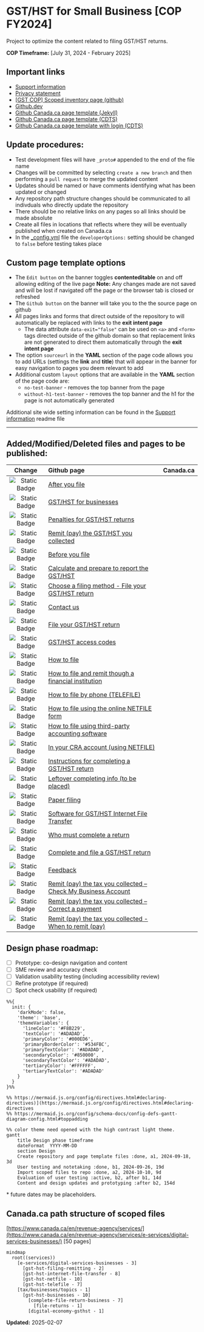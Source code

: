 # GST/HST for Small Business [COP FY2024]

Project to optimize the content related to filing GST/HST returns.

**COP Timeframe:** [July 31, 2024 - February 2025]

## Important links

- [Support information](https://github.com/cra-design/gst-hst-business/blob/main/docs/SUPPORT.md)
- [Privacy statement](https://github.com/cra-design/gst-hst-business/blob/main/docs/PRIVACY.md)
- [\[GST COP\] Scoped inventory page \(github\)](https://cra-design.github.io/gst-hst-business/index.html)
- [Github.dev](https://github.dev/cra-design/gst-hst-business/blob/main/)
- [Github Canada.ca page template \(Jekyll\)](https://github.com/cra-design/gst-hst-business/blob/main/templates/page_template_jekyll-en.html)
- [Github Canada.ca page template \(CDTS\)](https://github.com/cra-design/gst-hst-business/blob/main/templates/page_template-e.html)
- [Github Canada.ca page template with login \(CDTS\)](https://github.com/cra-design/gst-hst-business/blob/main/templates/page_template_login-e.html)

## Update procedures:

- Test development files will have `_proto#` appended to the end of the file name
- Changes will be committed by selecting `create a new branch` and then performing a `pull request` to merge the updated content
- Updates should be named or have comments identifying what has been updated or changed
- Any repository path structure changes should be communicated to all indivduals who directly update the repository
- There should be no relative links on any pages so all links should be made absolute
- Create all files in locations that reflects where they will be eventually published when created on Canada.ca
- In the [_config.yml](https://github.com/cra-design/gst-hst-business/blob/main/_config.yml) file the `developerOptions:` setting should be changed to `false` before testing takes place

## Custom page template options

- The `Edit button` on the banner toggles **contenteditable** on and off allowing editing of the live page **Note:** Any changes made are not saved and will be lost if navigated off the page or the browser tab is closed or refreshed
- The `Github button` on the banner will take you to the the source page on github  
- All pages links and forms that direct outside of the repository to will automatically be replaced with links to the **exit intent page**
  - The data attribute `data-exit="false"` can be used on `<a>` and `<form>` tags directed outside of the github domain so that replacement links are not generated to direct them automatically through the **exit intent page**
- The option `sourceurl` in the **YAML** section of the page code allows you to add URLs (settings the **link** and **title**) that will appear in the banner for easy navigation to pages you deem relevant to add
- Additional custom `layout` options that are available in the **YAML** section of the page code are:
  - `no-test-banner` - removes the top banner from the page
  - `without-h1-test-banner` - removes the top banner and the h1 for the page is not automatically generated

Additional site wide setting information can be found in the [Support information](https://github.com/cra-design/gst-hst-business/blob/main/docs/SUPPORT.md) readme file

---

## Added/Modified/Deleted files and pages to be published:
|Change|Github page|Canada.ca|
|:-:|:-|:-|
|![Static Badge](https://img.shields.io/badge/Modified-blue)|[After you file](https://github.com/cra-design/gst-hst-business/blob/main/en/topics/gst-hst-businesses/file-return/after-file.html)||
|![Static Badge](https://img.shields.io/badge/Modified-blue)|[GST/HST for businesses](https://github.com/cra-design/gst-hst-business/blob/main/en/topics/gst-hst-businesses_proto1.html)||
|![Static Badge](https://img.shields.io/badge/Modified-blue)|[Penalties for GST/HST returns](https://github.com/cra-design/gst-hst-business/blob/main/en/topics/gst-hst-businesses/file-return/penalties-interest_proto1.html)||
|![Static Badge](https://img.shields.io/badge/Modified-blue)|[Remit (pay) the GST/HST you collected](https://github.com/cra-design/gst-hst-business/blob/main/en/topics/gst-hst-businesses/pay-when_proto1.html)||
|![Static Badge](https://img.shields.io/badge/Added-seagreen)|[Before you file](https://github.com/cra-design/gst-hst-business/blob/main/en/topics/gst-hst-businesses/file-return/reporting-requirements-deadlines.html)||
|![Static Badge](https://img.shields.io/badge/Added-seagreen)|[Calculate and prepare to report the GST/HST](https://github.com/cra-design/gst-hst-business/blob/main/en/topics/gst-hst-businesses/prepare-your-return_topic_proto1.html)||
|![Static Badge](https://img.shields.io/badge/Added-seagreen)|[Choose a filing method - File your GST/HST return](https://github.com/cra-design/gst-hst-business/blob/main/en/topics/gst-hst-businesses/file-return/choose-your-filing-method_proto4.html)||
|![Static Badge](https://img.shields.io/badge/Added-seagreen)|[Contact us](https://github.com/cra-design/gst-hst-business/blob/main/en/topics/gst-hst-businesses/file-return/contact-us.html)||
|![Static Badge](https://img.shields.io/badge/Added-seagreen)|[File your GST/HST return](https://github.com/cra-design/gst-hst-business/blob/main/en/topics/gst-hst-businesses/file-return-business_subway_proto1.html)||
|![Static Badge](https://img.shields.io/badge/Added-seagreen)|[GST/HST access codes](https://github.com/cra-design/gst-hst-business/blob/main/en/topics/gst-hst-businesses/file-return/how-file/gst-hst-access-codes_proto1.html)||
|![Static Badge](https://img.shields.io/badge/Added-seagreen)|[How to file](https://github.com/cra-design/gst-hst-business/blob/main/en/topics/gst-hst-businesses/file-return/how-file.html)||
|![Static Badge](https://img.shields.io/badge/Added-seagreen)|[How to file and remit though a financial institution](https://github.com/cra-design/gst-hst-business/blob/main/en/topics/gst-hst-businesses/file-return/how-file/how-file-remit-financial-institution.html)||
|![Static Badge](https://img.shields.io/badge/Added-seagreen)|[How to file by phone \(TELEFILE\)](https://github.com/cra-design/gst-hst-business/blob/main/en/topics/gst-hst-businesses/file-return/how-file/how-file-phone-telefile.html)||
|![Static Badge](https://img.shields.io/badge/Added-seagreen)|[How to file using the online NETFILE form](https://github.com/cra-design/gst-hst-business/blob/main/en/topics/gst-hst-businesses/file-return/how-file/how-file-online-netfile-form.html)||
|![Static Badge](https://img.shields.io/badge/Added-seagreen)|[How to file using third-party accounting software](https://github.com/cra-design/gst-hst-business/blob/main/en/topics/gst-hst-businesses/file-return/how-file/how-file-third-party-software.html)||
|![Static Badge](https://img.shields.io/badge/Added-seagreen)|[In your CRA account (using NETFILE)](https://github.com/cra-design/gst-hst-business/blob/main/en/topics/gst-hst-businesses/file-return/how-file/how-file-cra-account.html)||
|![Static Badge](https://img.shields.io/badge/Added-seagreen)|[Instructions for completing a GST/HST return](https://github.com/cra-design/gst-hst-business/blob/main/en/topics/gst-hst-businesses/prepare-your-return_topic_proto1/return-instructions_proto1.html)||
|![Static Badge](https://img.shields.io/badge/Added-seagreen)|[Leftover completing info (to be placed)](https://github.com/cra-design/gst-hst-business/blob/main/en/topics/gst-hst-businesses/file-return/leftover-completing-info_proto1.html)||
|![Static Badge](https://img.shields.io/badge/Added-seagreen)|[Paper filing](https://github.com/cra-design/gst-hst-business/blob/main/en/topics/gst-hst-businesses/file-return/how-file/how-file-mail.html)||
|![Static Badge](https://img.shields.io/badge/Added-seagreen)|[Software for GST/HST Internet File Transfer](https://github.com/cra-design/gst-hst-business/blob/main/en/topics/gst-hst-businesses/file-return/how-file/gst-hst-ift-software_proto1.html)||
|![Static Badge](https://img.shields.io/badge/Added-seagreen)|[Who must complete a return](https://github.com/cra-design/gst-hst-business/blob/main/en/topics/gst-hst-businesses/prepare-your-return_topic_proto1/who-must-file_proto1.html)||
|![Static Badge](https://img.shields.io/badge/Delete-red)|[Complete and file a GST/HST return](https://www.canada.ca/en/revenue-agency/services/tax/businesses/topics/gst-hst-businesses/complete-file-return-business.html)||
|![Static Badge](https://img.shields.io/badge/Delete-red)|[Feedback](https://www.canada.ca/en/revenue-agency/services/e-services/digital-services-businesses/gst-hst-netfile/gst-hst-netfile-feedback.html)||
|![Static Badge](https://img.shields.io/badge/Delete-red)|[Remit (pay) the tax you collected – Check My Business Account](https://www.canada.ca/en/revenue-agency/services/tax/businesses/topics/gst-hst-businesses/pay-check-balance.html)||
|![Static Badge](https://img.shields.io/badge/Delete-red)|[Remit (pay) the tax you collected – Correct a payment](https://www.canada.ca/en/revenue-agency/services/tax/businesses/topics/gst-hst-businesses/pay-correct-payment.html)||
|![Static Badge](https://img.shields.io/badge/Delete-red)|[Remit (pay) the tax you collected - When to remit (pay)](https://www.canada.ca/en/revenue-agency/services/tax/businesses/topics/gst-hst-businesses/pay-when.html)||
## Design phase roadmap:

- [ ] Prototype: co-design navigation and content
- [ ] SME review and accuracy check
- [ ] Validation usability testing (including accessibility review)
- [ ] Refine prototype (if required)
- [ ] Spot check usability (if required)

```mermaid
%%{
  init: {
    'darkMode': false, 
    'theme': 'base',
    'themeVariables': {
      'lineColor': '#F8B229', 
      'textColor': '#ADADAD', 
      'primaryColor': '#000ED6', 
      'primaryBorderColor': '#534FBC', 
      'primaryTextColor': '#ADADAD', 
      'secondaryColor': '#850000',
      'secondaryTextColor': '#ADADAD', 
      'tertiaryColor': '#FFFFFF',  
      'tertiaryTextColor': '#ADADAD'
    }
  }
}%%

%% https://mermaid.js.org/config/directives.html#declaring-directives)](https://mermaid.js.org/config/directives.html#declaring-directives
%% https://mermaid.js.org/config/schema-docs/config-defs-gantt-diagram-config.html#toppadding

%% color theme need opened with the high contrast light theme.
gantt
    title Design phase timeframe
    dateFormat  YYYY-MM-DD
    section Design
    Create repository and page template files :done, a1, 2024-09-18, 3d
    User testing and notetaking :done, b1, 2024-09-26, 19d
    Import scoped files to repo :done, a2, 2024-10-10, 9d
    Evaluation of user testing :active, b2, after b1, 14d
    Content and design updates and prototyping :after b2, 154d

```

\* future dates may be placeholders.

## Canada.ca path structure of scoped files

[https://www.canada.ca/en/revenue-agency/services/](https://www.canada.ca/en/revenue-agency/services/e-services/digital-services-businesses/) \[50 pages\]

```mermaid
mindmap
  root((services))
    [e-services/digital-services-businesses - 3]
      [gst-hst-filing-remitting - 2]
      [gst-hst-internet-file-transfer - 8]
      [gst-hst-netfile - 10]
      [gst-hst-telefile - 7]
    [tax/businesses/topics - 1]
      [gst-hst-businesses - 10]
        [complete-file-return-business - 7]
          [file-returns - 1]
        [digital-economy-gsthst - 1]
```

**Updated:**  2025-02-07
